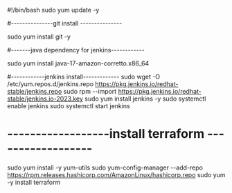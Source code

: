 #!/bin/bash
sudo yum update -y

#---------------git install ---------------

sudo yum install git -y


#-------java dependency for jenkins------------

sudo yum install java-17-amazon-corretto.x86_64


#------------jenkins install-------------
sudo wget -O /etc/yum.repos.d/jenkins.repo https://pkg.jenkins.io/redhat-stable/jenkins.repo
sudo rpm --import https://pkg.jenkins.io/redhat-stable/jenkins.io-2023.key
sudo yum install jenkins -y
sudo systemctl enable jenkins
sudo systemctl start jenkins


# ------------------install terraform ------------------

sudo yum install -y yum-utils
sudo yum-config-manager --add-repo https://rpm.releases.hashicorp.com/AmazonLinux/hashicorp.repo
sudo yum -y install terraform
